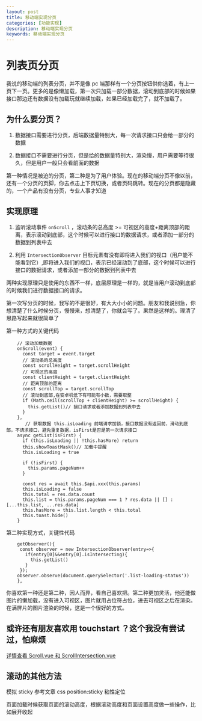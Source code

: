 ```yaml
---
layout: post
title: 移动端实现分页
categories: [功能实现]
description: 移动端实现分页
keywords: 移动端实现分页
---
```


# 列表页分页

我说的移动端的列表分页，并不是像 pc 端那样有一个分页按钮供你选着，有上一页下一页。更多的是像懒加载，第一次只加载一部分数据，滚动到底部的时候如果接口那边还有数据没有加载玩就继续加载，如果已经加载完了，就不加载了。

## 为什么要分页？

1. 数据接口需要进行分页，后端数据量特别大，每一次请求接口只会给一部分的数据

2. 数据接口不需要进行分页，但是给的数据量特别大，渲染慢，用户需要等待很久，但是用户一般只会看前面的数据

第一种情况是被迫的分页，第二种是为了用户体验。现在的移动端分页不像以前，还有一个分页的页脚，你去点击上下页切换，或者页码跳转。现在的分页都是隐藏的，一个产品有没有分页，专业人事才知道

## 实现原理

1. 监听滚动事件 `onScroll` ，滚动条的总高度 >= 可视区的高度+距离顶部的距离，表示滚动到底部，这个时候可以进行接口的数据请求，或者添加一部分的数据到列表中去

2. 利用 `IntersectionObserver` 目标元素有没有即将进入我们的视口（用户能不能看到它）,即将进入我们的视口，表示已经滚动到了底部，这个时候可以进行接口的数据请求，或者添加一部分的数据到列表中去

两种实现原理只是使用的东西不一样，底层原理是一样的，就是当用户滚动到底部的时候我们进行数据接口的请求。

第一次写分页的时候，我写的不是很好，有大大小小的问题。朋友和我说别急，你想清楚了什么时候分页，慢慢来，想清楚了，你就会写了。果然是这样的。理清了思路写起来就很简单了

第一种方式的关键代码

```
    // 滚动加载数据
    onScroll(event) {
      const target = event.target
      // 滚动条的总高度
      const scrollHeight = target.scrollHeight
      // 可视区的高度
      const clientHeight = target.clientHeight
      // 距离顶部的距离
      const scrollTop = target.scrollTop
      // 滚动到底部,在安卓机低下有可能有小数，需要取整
      if (Math.ceil(scrollTop + clientHeight) >= scrollHeight) {
        this.getList()// 接口请求或者添加数据到列表中去
      }
    },
       // 获取数据 this.isLoading 前端请求加锁，接口数据没有返回前，滑动到底部，不请求接口，避免重复数据，isFirst是否是第一次请求接口
    async getList(isFirst) {
      if (this.isLoading || !this.hasMore) return
      this.showToastMask()// 加载中提醒
      this.isLoading = true

      if (!isFirst) {
        this.params.pageNum++
      }

      const res = await this.$api.xxx(this.params)
      this.isLoading = false
      this.total = res.data.count
      this.list = this.params.pageNum === 1 ? res.data || [] : [...this.list, ...res.data]
      this.hasMore = this.list.length < this.total
      this.toast.hide()
    }
```

第二种实现方式，关键性代码

```
    getObserver(){
     const observer = new IntersectionObserver(entry=>{
       if(entry[0]&&entry[0].isIntersecting){
         this.getList()
       }
     });
    observer.observe(document.querySelector('.list-loading-status'))
    },
```

你喜欢第一种还是第二种，因人而异，看自己喜欢把。第二种更加灵活，他还能做图片的懒加载，没有进入可视区，图片就用占位符占位，进去可视区之后在渲染。在满屏片的图片渲染的时候，这是一个很好的方式。

## 或许还有朋友喜欢用 touchstart ？这个我没有尝试过，怕麻烦

[详情查看 Scroll.vue 和 ScrollIntersection.vue](https://github.com/sunseekers/vue-compontent/tree/master/src/components)

## 滚动的其他方法
模拟 sticky 参考文章 css position:sticky 粘性定位

页面加载时候获取页面的滚动高度，根据滚动高度和页面设置高度做一些操作，比如展开收起